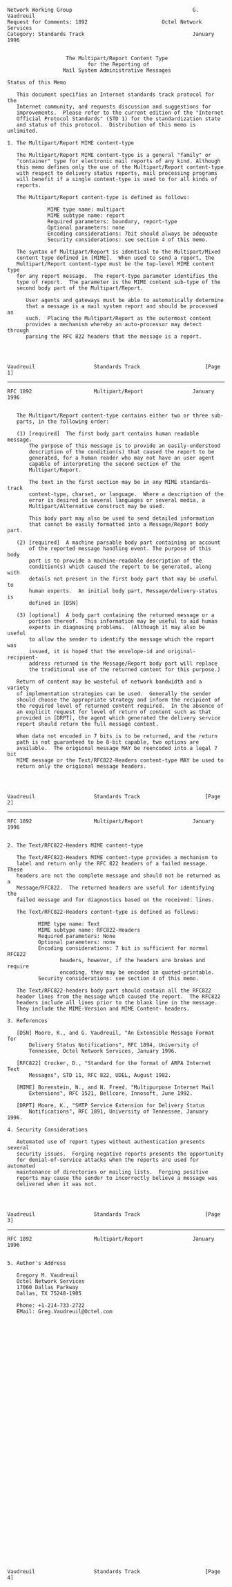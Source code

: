     Network Working Group                                       G. Vaudreuil
    Request for Comments: 1892                        Octel Network Services
    Category: Standards Track                                   January 1996


                       The Multipart/Report Content Type
                              for the Reporting of
                      Mail System Administrative Messages

    Status of this Memo

       This document specifies an Internet standards track protocol for the
       Internet community, and requests discussion and suggestions for
       improvements.  Please refer to the current edition of the "Internet
       Official Protocol Standards" (STD 1) for the standardization state
       and status of this protocol.  Distribution of this memo is unlimited.

    1. The Multipart/Report MIME content-type

       The Multipart/Report MIME content-type is a general "family" or
       "container" type for electronic mail reports of any kind. Although
       this memo defines only the use of the Multipart/Report content-type
       with respect to delivery status reports, mail processing programs
       will benefit if a single content-type is used to for all kinds of
       reports.

       The Multipart/Report content-type is defined as follows:

                 MIME type name: multipart
                 MIME subtype name: report
                 Required parameters: boundary, report-type
                 Optional parameters: none
                 Encoding considerations: 7bit should always be adequate
                 Security considerations: see section 4 of this memo.

       The syntax of Multipart/Report is identical to the Multipart/Mixed
       content type defined in [MIME].  When used to send a report, the
       Multipart/Report content-type must be the top-level MIME content type
       for any report message.  The report-type parameter identifies the
       type of report.  The parameter is the MIME content sub-type of the
       second body part of the Multipart/Report.

          User agents and gateways must be able to automatically determine
          that a message is a mail system report and should be processed as
          such.  Placing the Multipart/Report as the outermost content
          provides a mechanism whereby an auto-processor may detect through
          parsing the RFC 822 headers that the message is a report.




    Vaudreuil                   Standards Track                     [Page 1]

------------------------------------------------------------------------

``` newpage
RFC 1892                    Multipart/Report                January 1996


   The Multipart/Report content-type contains either two or three sub-
   parts, in the following order:

   (1) [required]  The first body part contains human readable message.
       The purpose of this message is to provide an easily-understood
       description of the condition(s) that caused the report to be
       generated, for a human reader who may not have an user agent
       capable of interpreting the second section of the
       Multipart/Report.

       The text in the first section may be in any MIME standards-track
       content-type, charset, or language.  Where a description of the
       error is desired in several languages or several media, a
       Multipart/Alternative construct may be used.

       This body part may also be used to send detailed information
       that cannot be easily formatted into a Message/Report body part.

   (2) [required]  A machine parsable body part containing an account
       of the reported message handling event. The purpose of this body
       part is to provide a machine-readable description of the
       condition(s) which caused the report to be generated, along with
       details not present in the first body part that may be useful to
       human experts.  An initial body part, Message/delivery-status is
       defined in [DSN]

   (3) [optional]  A body part containing the returned message or a
       portion thereof.  This information may be useful to aid human
       experts in diagnosing problems.  (Although it may also be useful
       to allow the sender to identify the message which the report was
       issued, it is hoped that the envelope-id and original-recipient-
       address returned in the Message/Report body part will replace
       the traditional use of the returned content for this purpose.)

   Return of content may be wasteful of network bandwidth and a variety
   of implementation strategies can be used.  Generally the sender
   should choose the appropriate strategy and inform the recipient of
   the required level of returned content required.  In the absence of
   an explicit request for level of return of content such as that
   provided in [DRPT], the agent which generated the delivery service
   report should return the full message content.

   When data not encoded in 7 bits is to be returned, and the return
   path is not guaranteed to be 8-bit capable, two options are
   available.  The origional message MAY be reencoded into a legal 7 bit
   MIME message or the Text/RFC822-Headers content-type MAY be used to
   return only the origional message headers.




Vaudreuil                   Standards Track                     [Page 2]
```

------------------------------------------------------------------------

``` newpage
RFC 1892                    Multipart/Report                January 1996


2. The Text/RFC822-Headers MIME content-type

   The Text/RFC822-Headers MIME content-type provides a mechanism to
   label and return only the RFC 822 headers of a failed message.  These
   headers are not the complete message and should not be returned as a
   Message/RFC822.  The returned headers are useful for identifying the
   failed message and for diagnostics based on the received: lines.

   The Text/RFC822-Headers content-type is defined as follows:

          MIME type name: Text
          MIME subtype name: RFC822-Headers
          Required parameters: None
          Optional parameters: none
          Encoding considerations: 7 bit is sufficient for normal RFC822
                 headers, however, if the headers are broken and require
                 encoding, they may be encoded in quoted-printable.
          Security considerations: see section 4 of this memo.

   The Text/RFC822-headers body part should contain all the RFC822
   header lines from the message which caused the report.  The RFC822
   headers include all lines prior to the blank line in the message.
   They include the MIME-Version and MIME Content- headers.

3. References

   [DSN] Moore, K., and G. Vaudreuil, "An Extensible Message Format for
       Delivery Status Notifications", RFC 1894, University of
       Tennessee, Octel Network Services, January 1996.

   [RFC822] Crocker, D., "Standard for the format of ARPA Internet Text
       Messages", STD 11, RFC 822, UDEL, August 1982.

   [MIME] Borenstein, N., and N. Freed, "Multipurpose Internet Mail
       Extensions", RFC 1521, Bellcore, Innosoft, June 1992.

   [DRPT] Moore, K., "SMTP Service Extension for Delivery Status
       Notifications", RFC 1891, University of Tennessee, January 1996.

4. Security Considerations

   Automated use of report types without authentication presents several
   security issues.  Forging negative reports presents the opportunity
   for denial-of-service attacks when the reports are used for automated
   maintenance of directories or mailing lists.  Forging positive
   reports may cause the sender to incorrectly believe a message was
   delivered when it was not.




Vaudreuil                   Standards Track                     [Page 3]
```

------------------------------------------------------------------------

``` newpage
RFC 1892                    Multipart/Report                January 1996


5. Author's Address

   Gregory M. Vaudreuil
   Octel Network Services
   17060 Dallas Parkway
   Dallas, TX 75248-1905

   Phone: +1-214-733-2722
   EMail: Greg.Vaudreuil@Octel.com










































Vaudreuil                   Standards Track                     [Page 4]
```

